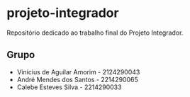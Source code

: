 # projeto-integrador
Repositório dedicado ao trabalho final do Projeto Integrador.

## Grupo
* Vinícius de Aguilar Amorim - 2124290043
* André Mendes dos Santos - 2214290065
* Calebe Esteves Silva - 2214290033
